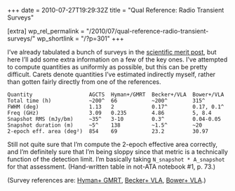 +++
date = 2010-07-27T19:29:32Z
title = "Qual Reference: Radio Transient Surveys"

[extra]
wp_rel_permalink = "/2010/07/qual-reference-radio-transient-surveys/"
wp_shortlink = "/?p=301"
+++

I’ve already tabulated a bunch of surveys in the
[scientific merit post](http://www.newton.cx/~peter/?p=241), but here I’ll add
some extra information on a few of the key ones. I’ve attempted to compute
quantities as uniformly as possible, but this can be pretty difficult. Carets
denote quantities I’ve estimated indirectly myself, rather than gotten fairly
directly from one of the references.

<!-- TODO: turn into a real table? But I don't want to fight with Markdown
tables right now. -->

```
Quantity                  AGCTS  Hyman+/GMRT  Becker+/VLA  Bower+/VLA
Total time (h)            ~200^  66           ~200^        315^
FWHM (deg)                1.13   2            0.17^        0.17, 0.1^
Freq (GHz)                3.09   0.235        4.86         5, 8.4
Snapshot RMS (mJy/bm)     ~35^   3-10         0.3^         0.04-0.05
Snapshot duration (m)     ~5^    138          ~1.5^        ~20
2-epoch eff. area (deg²)  854    69           23.2         30.97
```

Still not quite sure that I’m compute the 2-epoch effective area correctly,
and I’m definitely sure that I’m being sloppy since that metric is a
technically function of the detection limit. I’m basically taking
`N_snapshot * A_snapshot` for that assessment. (Hand-written table in not-ATA
notebook #1, p. 73.)

(Survey references are:
[Hyman+ GMRT](http://adsabs.harvard.edu/abs/2009ApJ...696..280H),
[Becker+ VLA](http://adsabs.harvard.edu/abs/2010AJ....140..157B),
[Bower+ VLA](http://adsabs.harvard.edu/abs/2007ApJ...666..346B).)
